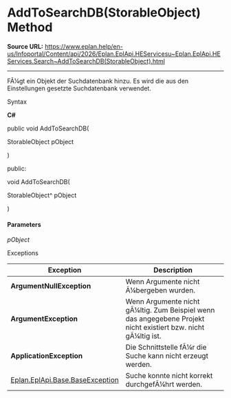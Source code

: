 # AddToSearchDB(StorableObject) Method

**Source URL:** https://www.eplan.help/en-us/Infoportal/Content/api/2026/Eplan.EplApi.HEServicesu~Eplan.EplApi.HEServices.Search~AddToSearchDB(StorableObject).html

---

FÃ¼gt ein Objekt der Suchdatenbank hinzu. Es wird die aus den Einstellungen gesetzte Suchdatenbank verwendet.

Syntax

**C#**



public void AddToSearchDB( 

   StorableObject pObject

)

public:

void AddToSearchDB( 

   StorableObject^ pObject

)


#### Parameters

*pObject*

Exceptions

| Exception | Description |
| --- | --- |
| **ArgumentNullException** | Wenn Argumente nicht Ã¼bergeben wurden. |
| **ArgumentException** | Wenn Argumente nicht gÃ¼ltig. Zum Beispiel wenn das angegebene Projekt nicht existiert bzw. nicht gÃ¼ltig ist. |
| **ApplicationException** | Die Schnittstelle fÃ¼r die Suche kann nicht erzeugt werden. |
| [Eplan.EplApi.Base.BaseException](Eplan.EplApi.Baseu~Eplan.EplApi.Base.BaseException.html) | Suche konnte nicht korrekt durchgefÃ¼hrt werden. |
